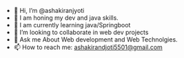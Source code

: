 - 👋 Hi, I’m @ashakiranjyoti
- 🔭 I am honing my dev and java skills.
- 🌱 I am currently learning java/Springboot
- 👯 I’m looking to collaborate in web dev projects
- 💬 Ask me About Web development and Web Technolgies.
- 📫 How to reach me: ashakirandjoti5501@gmail.com

<!---
ashakiranjyoti/ashakiranjyoti is a ✨ special ✨ repository because its `README.md` (this file) appears on your GitHub profile.
You can click the Preview link to take a look at your changes.
--->



